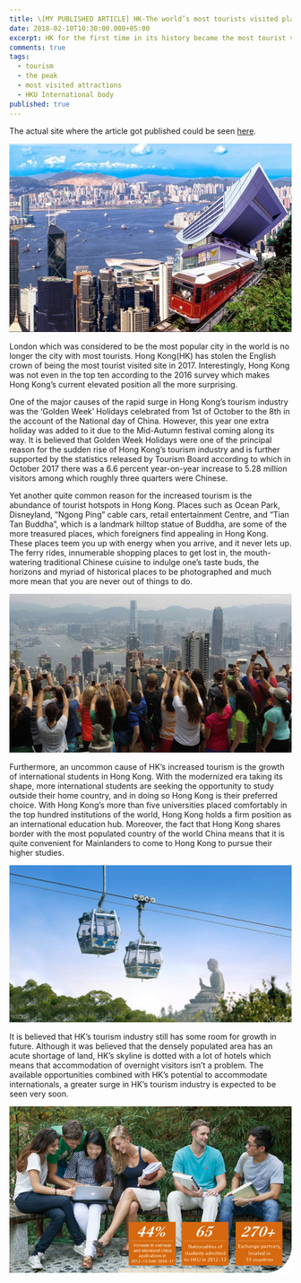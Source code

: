 ```yaml
---
title: \[MY PUBLISHED ARTICLE] HK-The world’s most tourists visited place of 2017
date: 2018-02-10T10:30:00.000+05:00
excerpt: HK for the first time in its history became the most tourist visited site of 2017.
comments: true
tags:
  - tourism
  - the peak
  - most visited attractions
  - HKU International body
published: true
---
```


The actual site where the article got published could be seen <a href="http://www.als.hku.hk/hkudos/hk-the-worlds-most-tourists-visited-place-of-2017/" target="_blank">here</a>.

![team](/assets/images/featured_10-02-2018.jpg)

London which was considered to be the most popular city in the world is no longer the city with most tourists. Hong Kong(HK) has stolen the English crown of being the most tourist visited site in 2017. Interestingly, Hong Kong was not even in the top ten according to the 2016 survey which makes Hong Kong’s current elevated position all the more surprising.

One of the major causes of the rapid surge in Hong Kong’s tourism industry was the ‘Golden Week’ Holidays celebrated from 1st of October to the 8th in the account of the National day of China. However, this year one extra holiday was added to it due to the Mid-Autumn festival coming along its way. It is believed that Golden Week Holidays were one of the principal reason for the sudden rise of Hong Kong’s tourism industry and is further supported by the statistics released by Tourism Board according to which in October 2017 there was a 6.6 percent year-on-year increase to 5.28 million visitors among which roughly three quarters were Chinese.

Yet another quite common reason for the increased tourism is the abundance of tourist hotspots in Hong Kong. Places such as Ocean Park, Disneyland, “Ngong Ping” cable cars, retail entertainment Centre, and “Tian Tan Buddha”, which is a landmark hilltop statue of Buddha, are some of the more treasured places, which foreigners find appealing in Hong Kong. These places teem you up with energy when you arrive, and it never lets up. The ferry rides, innumerable shopping places to get lost in, the mouth-watering traditional Chinese cuisine to indulge one’s taste buds, the horizons and myriad of historical places to be photographed and much more mean that you are never out of things to do.


![team](/assets/images/Thepeak_10-02-2018.jpg)


Furthermore, an uncommon cause of HK’s increased tourism is the growth of international students in Hong Kong. With the modernized era taking its shape, more international students are seeking the opportunity to study outside their home country, and in doing so Hong Kong is their preferred choice. With Hong Kong’s more than five universities placed comfortably in the top hundred institutions of the world, Hong Kong holds a firm position as an international education hub. Moreover, the fact that Hong Kong shares border with the most populated country of the world China means that it is quite convenient for Mainlanders to come to Hong Kong to pursue their higher studies. 


![team](/assets/images/chairlifts_10-02-2018.jpg)


It is believed that HK’s tourism industry still has some room for growth in future. Although it was believed that the densely populated area has an acute shortage of land, HK’s skyline is dotted with a lot of hotels which means that accommodation of overnight visitors isn’t a problem. The available opportunities combined with HK’s potential to accommodate internationals, a greater surge in HK’s tourism industry is expected to be seen very soon.

![team](/assets/images/HKUInternationalstat_10-02-2018.jpg)
